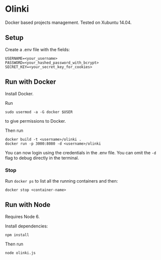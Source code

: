 # Olinki

Docker based projects management. Tested on Xubuntu 14.04.

## Setup

Create a .env file with the fields:

    USERNAME=<your_username>
    PASSWORD=<your_hashed_password_with_bcrypt>
    SECRET_KEY=<your_secret_key_for_cookies>

## Run with Docker

Install Docker.

Run

    sudo usermod -a -G docker $USER

to give permissions to Docker.

Then run

    docker build -t <username>/olinki .
    docker run -p 3000:8080 -d <username>/olinki

You can now login using the credentials in the .env file. You can omit the ```-d``` flag to debug directly in the terminal.

### Stop

Run ```docker ps``` to list all the running containers and then:

    docker stop <container-name>

## Run with Node

Requires Node 6.

Install dependencies:

    npm install

Then run

    node olinki.js
